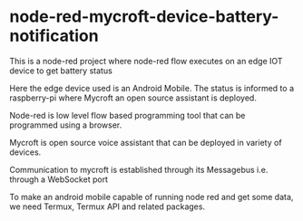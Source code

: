 # node-red-mycroft-device-battery-notification 

This is a node-red project where node-red flow executes on an edge IOT device to get battery status

Here the edge device used is an Android Mobile. The status is informed to a raspberry-pi where Mycroft an open source assistant is deployed.

Node-red is low level flow based programming tool that can be programmed using a browser.

Mycroft is open source voice assistant that can be deployed in variety of devices.

Communication to mycroft is established through its Messagebus i.e. through a WebSocket port

To make an android mobile capable of running node red and get some data, we need Termux, Termux API and related packages.
